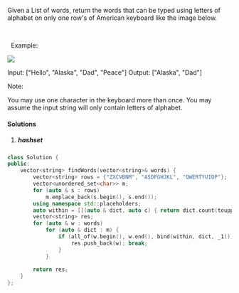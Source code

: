 Given a List of words, return the words that can be typed using letters of alphabet on only one row's of American keyboard like the image below.

 



 
Example:

![](https://assets.leetcode.com/uploads/2018/10/12/keyboard.png)

Input: ["Hello", "Alaska", "Dad", "Peace"]
Output: ["Alaska", "Dad"]
 

Note:

You may use one character in the keyboard more than once.
You may assume the input string will only contain letters of alphabet.

#### Solutions

1. ##### hashset

```cpp
class Solution {
public:
    vector<string> findWords(vector<string>& words) {
        vector<string> rows = {"ZXCVBNM", "ASDFGHJKL", "QWERTYUIOP"};
        vector<unordered_set<char>> m;
        for (auto & s : rows)
            m.emplace_back(s.begin(), s.end());
        using namespace std::placeholders;
        auto within = [](auto & dict, auto c) { return dict.count(toupper(c)); };
        vector<string> res;
        for (auto & w : words)
            for (auto & dict : m) {
                if (all_of(w.begin(), w.end(), bind(within, dict, _1))) {
                    res.push_back(w); break;
                }
            }
        
        return res;
    }
};
```